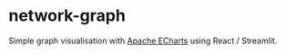 # network-graph

Simple graph visualisation with [Apache ECharts](https://echarts.apache.org/en/index.html) using React / Streamlit.
